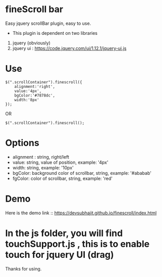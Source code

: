 # fineScroll bar
Easy jquery scrollBar plugin, easy to use.
* This plugin is dependent on two libraries
1. jquery (obviously)
2. jquery ui : https://code.jquery.com/ui/1.12.1/jquery-ui.js

# Use
    $(".scrollContainer").finescroll({
        alignment:'right',
        value:'4px',
        bgColor:'#7878dc',
        width:'8px'
    });

  OR

    $(".scrollContainer").finescroll();

# Options 

* alignment : string, right/left
* value: string, value of position, example: '4px'
* width: string, example: '10px'
* bgColor: background color of scrollbar, string, example: '#ababab'
* fgColor: color of scrollbar, string, example: 'red'

# Demo
Here is the demo link :: https://devsubhajit.github.io/finescroll/index.html

# In the js folder, you will find touchSupport.js , this is to enable touch for jquery UI (drag)

Thanks for using.
